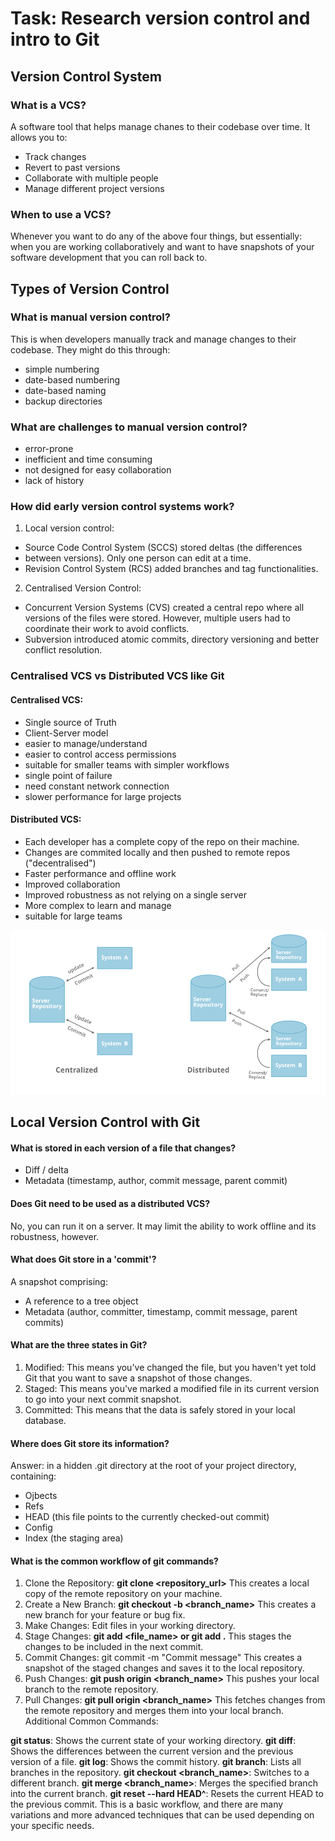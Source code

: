 
# Task: Research version control and intro to Git

## Version Control System

### What is a VCS?
A software tool that helps manage chanes to their codebase over time. 
It allows you to:
* Track changes
* Revert to past versions
* Collaborate with multiple people
* Manage different project versions

### When to use a VCS?
Whenever you want to do any of the above four things, but essentially:
when you are working collaboratively and want to have snapshots of your 
software development that you can roll back to.

## Types of Version Control

### What is manual version control?
This is when developers manually track and manage changes to their
codebase. They might do this through:
* simple numbering
* date-based numbering
* date-based naming
* backup directories
### What are challenges to manual version control?
* error-prone
* inefficient and time consuming
* not designed for easy collaboration
* lack of history

### How did early version control systems work?
1. Local version control:
* Source Code Control System (SCCS) stored deltas (the differences
* between versions). Only one person can edit at a time.
* Revision Control System (RCS) added branches and tag functionalities.
2. Centralised Version Control:
* Concurrent Version Systems (CVS) created a central repo where all
versions of the files were stored. However, multiple users had to coordinate
their work to avoid conflicts. 
* Subversion introduced atomic commits, directory versioning and 
better conflict resolution.

### Centralised VCS vs Distributed VCS like Git

#### Centralised VCS:

- Single source of Truth
- Client-Server model
- easier to manage/understand
- easier to control access permissions
- suitable for smaller teams with simpler workflows
- single point of failure
- need constant network connection
- slower performance for large projects

#### Distributed VCS:

- Each developer has a complete copy of the repo on their machine.
- Changes are commited locally and then pushed to remote repos ("decentralised")
- Faster performance and offline work
- Improved collaboration
- Improved robustness as not relying on a single server
- More complex to learn and manage
- suitable for large teams

![CVCS-vs-DVCS.png](../images/CVCS-vs-DVCS.png)

## Local Version Control with Git

#### What is stored in each version of a file that changes?

- Diff / delta
- Metadata (timestamp, author, commit message, parent commit)

#### Does Git need to be used as a distributed VCS?

No, you can run it on a server. It may limit the ability to work offline and
its robustness, however.

#### What does Git store in a 'commit'?

A snapshot comprising:
- A reference to a tree object
- Metadata (author, committer, timestamp, commit message, parent commits) 

#### What are the three states in Git?

1. Modified: This means you've changed the file, but you haven't yet told Git that you want to save a snapshot of those changes.   
2. Staged: This means you've marked a modified file in its current version to go into your next commit snapshot.   
3. Committed: This means that the data is safely stored in your local database.

#### Where does Git store its information?

Answer: in a hidden .git directory at the root of your project directory, containing:
- Ojbects
- Refs
- HEAD (this file points to the currently checked-out commit)
- Config
- Index (the staging area)

#### What is the common workflow of git commands?

1. Clone the Repository:
__git clone <repository_url>__
This creates a local copy of the remote repository on your machine.
2. Create a New Branch:
__git checkout -b <branch_name>__
This creates a new branch for your feature or bug fix.
3. Make Changes:
Edit files in your working directory.
4. Stage Changes:
__git add <file_name> or git add .__
This stages the changes to be included in the next commit.
5. Commit Changes:
git commit -m "Commit message"
This creates a snapshot of the staged changes and saves it to the local repository.
6. Push Changes:
__git push origin <branch_name>__
This pushes your local branch to the remote repository.
7. Pull Changes:
__git pull origin <branch_name>__
This fetches changes from the remote repository and merges them into your local branch.   
Additional Common Commands:

__git status__: Shows the current state of your working directory.
__git diff__: Shows the differences between the current version and the previous version of a file.
__git log__: Shows the commit history.
__git branch__: Lists all branches in the repository.
__git checkout <branch_name>__: Switches to a different branch.
__git merge <branch_name>__: Merges the specified branch into the current branch.
__git reset --hard HEAD^__: Resets the current HEAD to the previous commit.
This is a basic workflow, and there are many variations and more advanced techniques that can be used depending on your specific needs.